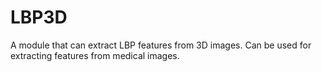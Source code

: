 # LBP3D
A module that can extract LBP features from 3D images. Can be used for extracting features from medical images.
